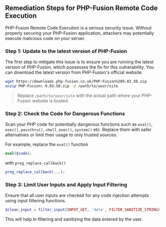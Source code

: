 

## Remediation Steps for PHP-Fusion Remote Code Execution

PHP-Fusion Remote Code Execution is a serious security issue. Without properly securing your PHP-Fusion application, attackers may potentially execute malicious code on your server. 

### Step 1: Update to the latest version of PHP-Fusion

The first step to mitigate this issue is to ensure you are running the latest version of PHP-Fusion, which possesses the fix for this vulnerability. You can download the latest version from PHP-Fusion's official website.

```bash
wget https://downloads.php-fusion.co.uk/PHP-Fusion%209.03.50.zip
unzip PHP-Fusion\ 9.03.50.zip -d /path/to/your/site
```

> Replace `/path/to/your/site` with the actual path where your PHP-Fusion website is hosted.

### Step 2: Check the Code for Dangerous Functions

Scan your PHP code for potentially dangerous functions such as `eval()`, `exec()`, `passthru()`, `shell_exec()`, `system()` etc. Replace them with safer alternatives or limit their usage to only trusted sources. 

For example, replace the `eval()` function

```php
eval($code);
```

with `preg_replace_callback()`

```php
preg_replace_callback(...);
```

### Step 3: Limit User Inputs and Apply Input Filtering

Ensure that all user inputs are checked for any code injection attempts using input filtering functions.

```php
$clean_input = filter_input(INPUT_GET, 'data', FILTER_SANITIZE_STRING);
```
This will help in filtering and sanitizing the data entered by the user.